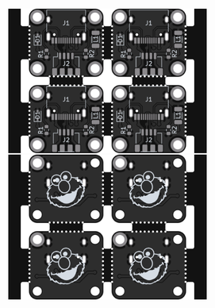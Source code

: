 <img src="panel_front.png" alt="drawing" width="400"/><img src="panel_back.png" alt="drawing" width="400"/>